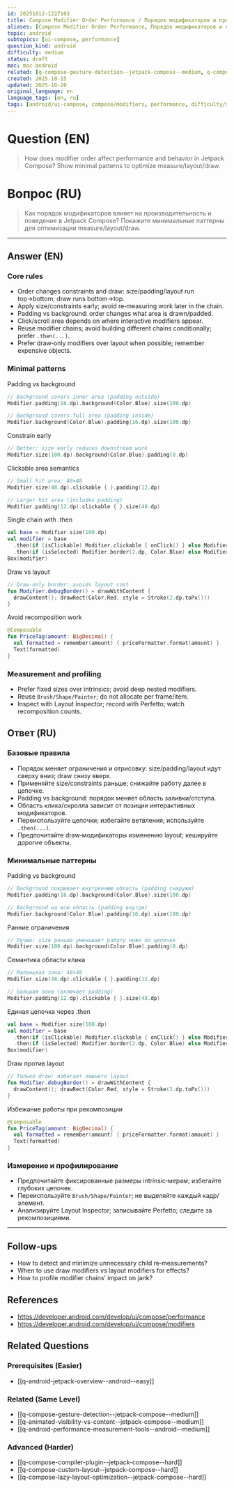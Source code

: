 ```yaml
---
id: 20251012-1227103
title: Compose Modifier Order Performance / Порядок модификаторов и производительность Compose
aliases: [Compose Modifier Order Performance, Порядок модификаторов и производительность Compose]
topic: android
subtopics: [ui-compose, performance]
question_kind: android
difficulty: medium
status: draft
moc: moc-android
related: [q-compose-gesture-detection--jetpack-compose--medium, q-compose-compiler-plugin--jetpack-compose--hard, q-compose-custom-layout--jetpack-compose--hard]
created: 2025-10-15
updated: 2025-10-20
original_language: en
language_tags: [en, ru]
tags: [android/ui-compose, compose/modifiers, performance, difficulty/medium]
---
```


# Question (EN)
> How does modifier order affect performance and behavior in Jetpack Compose? Show minimal patterns to optimize measure/layout/draw.

# Вопрос (RU)
> Как порядок модификаторов влияет на производительность и поведение в Jetpack Compose? Покажите минимальные паттерны для оптимизации measure/layout/draw.

---

## Answer (EN)

### Core rules
- Order changes constraints and draw: size/padding/layout run top→bottom; draw runs bottom→top.
- Apply size/constraints early; avoid re‑measuring work later in the chain.
- Padding vs background: order changes what area is drawn/padded.
- Click/scroll area depends on where interactive modifiers appear.
- Reuse modifier chains; avoid building different chains conditionally; prefer `.then(...)`.
- Prefer draw‑only modifiers over layout when possible; remember expensive objects.

### Minimal patterns

Padding vs background
```kotlin
// Background covers inner area (padding outside)
Modifier.padding(16.dp).background(Color.Blue).size(100.dp)

// Background covers full area (padding inside)
Modifier.background(Color.Blue).padding(16.dp).size(100.dp)
```

Constrain early
```kotlin
// Better: size early reduces downstream work
Modifier.size(100.dp).background(Color.Blue).padding(8.dp)
```

Clickable area semantics
```kotlin
// Small hit area: 48×48
Modifier.size(48.dp).clickable { }.padding(12.dp)

// Larger hit area (includes padding)
Modifier.padding(12.dp).clickable { }.size(48.dp)
```

Single chain with .then
```kotlin
val base = Modifier.size(100.dp)
val modifier = base
  .then(if (isClickable) Modifier.clickable { onClick() } else Modifier)
  .then(if (isSelected) Modifier.border(2.dp, Color.Blue) else Modifier)
Box(modifier)
```

Draw vs layout
```kotlin
// Draw‑only border: avoids layout cost
fun Modifier.debugBorder() = drawWithContent {
  drawContent(); drawRect(Color.Red, style = Stroke(2.dp.toPx()))
}
```

Avoid recomposition work
```kotlin
@Composable
fun PriceTag(amount: BigDecimal) {
  val formatted = remember(amount) { priceFormatter.format(amount) }
  Text(formatted)
}
```

### Measurement and profiling
- Prefer fixed sizes over intrinsics; avoid deep nested modifiers.
- Reuse `Brush/Shape/Painter`; do not allocate per frame/item.
- Inspect with Layout Inspector; record with Perfetto; watch recomposition counts.

## Ответ (RU)

### Базовые правила
- Порядок меняет ограничения и отрисовку: size/padding/layout идут сверху вниз; draw снизу вверх.
- Применяйте size/constraints раньше; снижайте работу далее в цепочке.
- Padding vs background: порядок меняет область заливки/отступа.
- Область клика/скролла зависит от позиции интерактивных модификаторов.
- Переиспользуйте цепочки; избегайте ветвления; используйте `.then(...)`.
- Предпочитайте draw‑модификаторы изменению layout; кешируйте дорогие объекты.

### Минимальные паттерны

Padding vs background
```kotlin
// Background покрывает внутреннюю область (padding снаружи)
Modifier.padding(16.dp).background(Color.Blue).size(100.dp)

// Background на всю область (padding внутри)
Modifier.background(Color.Blue).padding(16.dp).size(100.dp)
```

Ранние ограничения
```kotlin
// Лучше: size раньше уменьшает работу ниже по цепочке
Modifier.size(100.dp).background(Color.Blue).padding(8.dp)
```

Семантика области клика
```kotlin
// Маленькая зона: 48×48
Modifier.size(48.dp).clickable { }.padding(12.dp)

// Большая зона (включает padding)
Modifier.padding(12.dp).clickable { }.size(48.dp)
```

Единая цепочка через .then
```kotlin
val base = Modifier.size(100.dp)
val modifier = base
  .then(if (isClickable) Modifier.clickable { onClick() } else Modifier)
  .then(if (isSelected) Modifier.border(2.dp, Color.Blue) else Modifier)
Box(modifier)
```

Draw против layout
```kotlin
// Только draw: избегает лишнего layout
fun Modifier.debugBorder() = drawWithContent {
  drawContent(); drawRect(Color.Red, style = Stroke(2.dp.toPx()))
}
```

Избежание работы при рекомпозиции
```kotlin
@Composable
fun PriceTag(amount: BigDecimal) {
  val formatted = remember(amount) { priceFormatter.format(amount) }
  Text(formatted)
}
```

### Измерение и профилирование
- Предпочитайте фиксированные размеры intrinsic‑мерам; избегайте глубоких цепочек.
- Переиспользуйте `Brush/Shape/Painter`; не выделяйте каждый кадр/элемент.
- Анализируйте Layout Inspector; записывайте Perfetto; следите за рекомпозициями.

---

## Follow-ups
- How to detect and minimize unnecessary child re‑measurements?
- When to use draw modifiers vs layout modifiers for effects?
- How to profile modifier chains’ impact on jank?

## References
- https://developer.android.com/develop/ui/compose/performance
- https://developer.android.com/develop/ui/compose/modifiers

## Related Questions

### Prerequisites (Easier)
- [[q-android-jetpack-overview--android--easy]]

### Related (Same Level)
- [[q-compose-gesture-detection--jetpack-compose--medium]]
- [[q-animated-visibility-vs-content--jetpack-compose--medium]]
- [[q-android-performance-measurement-tools--android--medium]]

### Advanced (Harder)
- [[q-compose-compiler-plugin--jetpack-compose--hard]]
- [[q-compose-custom-layout--jetpack-compose--hard]]
- [[q-compose-lazy-layout-optimization--jetpack-compose--hard]]

